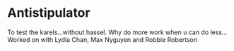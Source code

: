 # Antistipulator
To test the karels...without hassel. Why do more work when u can do less...
Worked on with Lydia Chan, Max Nyguyen and Robbie Robertson

